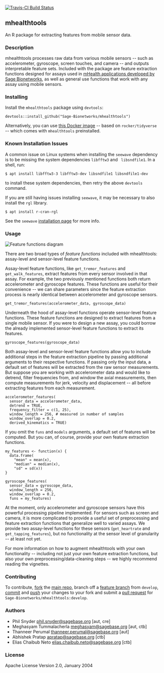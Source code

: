 [![Travis-CI Build Status](https://travis-ci.org/Sage-Bionetworks/mhealthtools.svg?branch=master)](https://travis-ci.org/Sage-Bionetworks/mhealthtools)

## mhealthtools
An R package for extracting features from mobile sensor data.

### Description
mhealthtools processes raw data from various mobile sensors -- such as accelerometer, gyroscope, screen touches, and camera -- and outputs interpretable feature sets. Included with the package are feature extraction functions designed for assays used in [mHealth applications developed by Sage Bionetworks](http://sagebionetworks.org/digital-health-studies/), as well as general use functions that work with any assay using mobile sensors.

### Installing

Install the `mhealthtools` package using `devtools`:

```
devtools::install_github("Sage-Bionetworks/mhealthtools")
```

Alternatively, you can use [this Docker image](https://cloud.docker.com/repository/docker/philsnyder/mhealthtools) -- based on `rocker/tidyverse` -- which comes with `mhealthtools` preinstalled.

### Known Installation Issues
A common issue on Linux systems when installing the `seewave` dependency is to be missing the system dependencies `libfftw3` and ` libsndfile1`. In a shell, run:

```
$ apt install libfftw3-3 libfftw3-dev libsndfile1 libsndfile1-dev
```

to install these system dependencies, then retry the above `devtools` command.

If you are still having issues installing `seewave`, it may be necessary to also install the `rgl` library.

```
$ apt install r-cran-rgl
```

See the `seewave` [installation page](http://rug.mnhn.fr/seewave/inst.html) for more info.

### Usage

![Feature functions diagram](man/figures/feature_functions_diagram.jpeg)

There are two broad types of _feature functions_ included with mhealthtools: assay-level and sensor-level feature functions.

Assay-level feature functions, like `get_tremor_features` and `get_walk_features`, extract features from every sensor involved in that assay. For example, the two previously mentioned functions both return accelerometer and gyroscope features. These functions are useful for their convenience -- we can share parameters since the feature extraction process is nearly identical between accelerometer and gyroscope sensors.

```
get_tremor_features(accelerometer_data, gyroscope_data)
```

Underneath the hood of assay-level functions operate sensor-level feature functions. These feature functions are designed to extract features from a single mobile sensor. If you were to design a new assay, you could borrow the already implemented sensor-level feature functions to extract its features.

```
gyroscope_features(gyroscope_data)
```

Both assay-level and sensor-level feature functions allow you to include additional steps in the feature extraction pipeline by passing additional arguments to their respective functions. If passing only the input data, a default set of features will be extracted from the raw sensor measurements. But suppose you are working with accelerometer data and would like to detrend, filter frequencies from, and window the axial measurements, then compute measurements for jerk, velocity and displacement -- all before extracting features from each measurement.

```
accelerometer_features(
  sensor_data = accelerometer_data,
  detrend = TRUE,
  frequency_filter = c(1, 25),
  window_length = 256, # measured in number of samples
  window_overlap = 0.2,
  derived_kinematics = TRUE)
```

If you omit the `funs` and `models` arguments, a default set of features will be computed. But you can, of course, provide your own feature extraction functions.

```
my_features <- function(x) {
  data.frame(
    "mean" = mean(x),
    "median" = median(x),
    "sd" = sd(x))
}

gyroscope_features(
  sensor_data = gyroscope_data,
  window_length = 256,
  window_overlap = 0.2,
  funs = my_features)
```

At the moment, only accelerometer and gyroscope sensors have this powerful processing pipeline implemented. For sensors such as screen and camera, it is more complicated to provide a useful set of preprocessing and feature extraction functions that generalize well to varied assays. We provide two assay-level functions for these sensors (`get_heartrate` and `get_tapping_features`), but no functionality at the sensor level of granularity -- at least not yet.

For more information on how to augment mhealthtools with your own functionality -- including not just your own feature extraction functions, but also your own preprocessing/data-cleaning steps -- we highly recommend reading the vignettes.

### Contributing
To contribute, [fork](http://help.github.com/fork-a-repo/) the [main repo](https://github.com/Sage-Bionetworks/mHealthTools), branch off a [feature branch](https://www.google.com/search?q=git+feature+branches) from `develop`, [commit](http://git-scm.com/docs/git-commit) and [push](http://git-scm.com/docs/git-push) your changes to your fork and submit a [pull request](http://help.github.com/send-pull-requests/) for `Sage-Bionetworks/mhealthtools:develop`.

### Authors
* Phil Snyder <phil.snyder@sagebase.org> [aut, cre]
* Meghasyam Tummalacherla <meghasyam@sagebase.org> [aut, ctb]
* Thanneer Perumal <thanneer.perumal@sagebase.org> [aut]
* Abhishek Pratap <apratap@sagebase.org> [ctb]
* Elias Chaibub Neto <elias.chaibub.neto@sagebase.org> [ctb]

### License

Apache License
Version 2.0, January 2004
